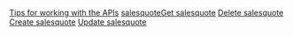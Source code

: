 
[Tips for working with the APIs](/dynamics365/business-central/dev-itpro/developer/devenv-connect-apps-tips)
[salesquote](../resources/dynamics_salesquote.md)[Get salesquote](../api/dynamics_salesquote_Get.md)
[Delete salesquote](../api/dynamics_salesquote_Delete.md)
[Create salesquote](../api/dynamics_salesquote_Create.md)
[Update salesquote](../api/dynamics_salesquote_Update.md)
